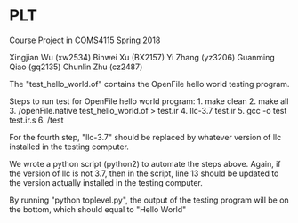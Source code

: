 # PLT
Course Project in COMS4115 Spring 2018


Xingjian Wu (xw2534)
Binwei Xu (BX2157)
Yi Zhang (yz3206)
Guanming Qiao (gq2135)
Chunlin Zhu (cz2487)

The "test_hello_world.of" contains the OpenFile hello world testing program.

Steps to run test for OpenFile hello world program:
        1. make clean
        2. make all
        3. /openFile.native test_hello_world.of > test.ir
        4. llc-3.7 test.ir
        5. gcc -o test test.ir.s
        6. /test

For the fourth step, "llc-3.7" should be replaced by whatever version of llc installed in the testing computer.

We wrote a python script (python2) to automate the steps above. Again, if the version of llc is not 3.7, then 
in the script, line 13 should be updated to the version actually installed in the testing computer.

By running "python toplevel.py", the output of the testing program will be on the bottom, which should equal to
"Hello World"





